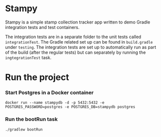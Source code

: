 # Stampy

Stampy is a simple stamp collection tracker app written to demo Gradle integration tests and test containers.

The integration tests are in a separate folder to the unit tests called `integrationTest`. The Gradle related set up can be found in `build.gradle` under `testing`. The integration tests are set up to automatically run as part of the build (after the regular tests) but can separately by running the `ingtegrationTest` task.

# Run the project

### Start Postgres in a Docker container

```
docker run --name stampydb -d -p 5432:5432 -e POSTGRES_PASSWORD=postgres -e POSTGRES_DB=stampydb postgres
```

### Run the bootRun task

```
./gradlew bootRun
```